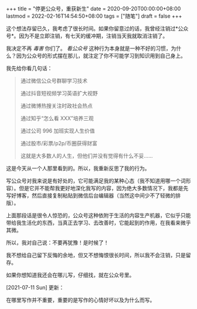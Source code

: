 +++
title = "停更公众号，重获新生"
date = 2020-09-20T00:00:00+08:00
lastmod = 2022-02-16T14:54:50+08:00
tags = ["随笔"]
draft = false
+++

这个想法存留已久，我考虑了很长时间。如果你留意过的话，我曾经注销过\*公众号\*。因为不是立即注销，有七天的缓冲期，注销当天我就取消注销了。

我决定不再 _毒害_ 你们了。 _看公众号_ 这种行为本身就是一种不好的习惯，为什么？因为公众号的形式摆在那儿，就注定了你不可能学习到知识用到自己身上。

我先给你看几句话：

> 通过微信公众号群聊学习技术
>
> 通过抖音短视频学习英语扩大视野
>
> 通过微博热搜关注时政社会热点
>
> 通过知乎“怎么看 XXX”培养三观
>
> 通过公司 996 加班实现人生价值
>
> 通过股市/彩票/p2p/币圈获得财富
>
> 这就是大多数人的人生，但他们并没有觉得有什么不妥......

这是今天从一个人那里看到的。所以，我重新反思了我的行为。

写公众号对我来说是有好处的，它可能满足我的某种心态（我不知道用哪一个词形容）。但是它并不能帮我更好地深化我写的内容，因为绝大多数情况下，我都是先写好博客，然后直接复制粘贴到微信后台编辑器（当然这中间少不了轻微的排版）。

上面那段话是很令人惊恐的，公众号这种依附于生活的内容生产机器，它似乎只能带给我生活化的东西，当真正去学习、去改善时，它能起到的作用，在我看来微乎其微。

所以，我对自己说：不要再犹豫！是时候了！

我不想给自己留下反悔的余地，但又不想悔恨很长时间，所以我不会注销，只是留存。

如果你想知道我还会在哪儿写，仔细找，就在公众号里。

<span class="timestamp-wrapper"><span class="timestamp">[2021-07-11 Sun] </span></span> 更新：

在哪里写作并不重要，重要的是写作的心情好坏以及为什么而写。